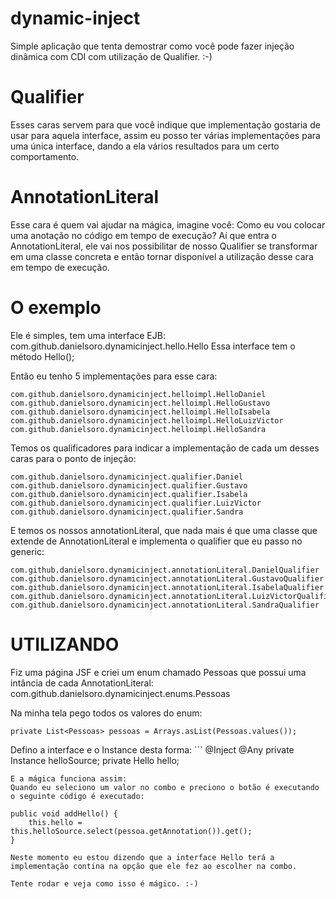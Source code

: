 dynamic-inject
==============
Simple aplicação que tenta demostrar como você pode fazer injeção dinâmica com CDI com utilização de Qualifier. :-)

Qualifier
==========
Esses caras servem para que você indique que implementação gostaria de usar para aquela interface, assim eu posso
ter várias implementações para uma única interface, dando a ela vários resultados para um certo comportamento.

AnnotationLiteral
================
Esse cara é quem vai ajudar na mágica, imagine você: Como eu vou colocar uma anotação no código em tempo de execução?
Aí que entra o AnnotationLiteral, ele vai nos possibilitar de nosso Qualifier se transformar em uma classe concreta e então
tornar disponível a utilização desse cara em tempo de execução.

O exemplo
==========
Ele é simples, tem uma interface EJB: com.github.danielsoro.dynamicinject.hello.Hello
Essa interface tem o método Hello();

Então eu tenho 5 implementações para esse cara:

```
com.github.danielsoro.dynamicinject.helloimpl.HelloDaniel
com.github.danielsoro.dynamicinject.helloimpl.HelloGustavo
com.github.danielsoro.dynamicinject.helloimpl.HelloIsabela
com.github.danielsoro.dynamicinject.helloimpl.HelloLuizVictor
com.github.danielsoro.dynamicinject.helloimpl.HelloSandra
```

Temos os qualificadores para indicar a implementação de cada um desses caras para o ponto de injeção:

```
com.github.danielsoro.dynamicinject.qualifier.Daniel
com.github.danielsoro.dynamicinject.qualifier.Gustavo
com.github.danielsoro.dynamicinject.qualifier.Isabela
com.github.danielsoro.dynamicinject.qualifier.LuizVictor
com.github.danielsoro.dynamicinject.qualifier.Sandra
```

E temos os nossos annotationLiteral, que nada mais é que uma classe que extende de AnnotationLiteral<T> e implementa
o qualifier que eu passo no generic:

```
com.github.danielsoro.dynamicinject.annotationLiteral.DanielQualifier
com.github.danielsoro.dynamicinject.annotationLiteral.GustavoQualifier
com.github.danielsoro.dynamicinject.annotationLiteral.IsabelaQualifier
com.github.danielsoro.dynamicinject.annotationLiteral.LuizVictorQualifier
com.github.danielsoro.dynamicinject.annotationLiteral.SandraQualifier
```

UTILIZANDO
=============

Fiz uma página JSF e criei um enum chamado Pessoas que possui uma intância de cada AnnotationLiteral:
com.github.danielsoro.dynamicinject.enums.Pessoas

Na minha tela pego todos os valores do enum:

```
private List<Pessoas> pessoas = Arrays.asList(Pessoas.values());
```

Defino a interface e o Instance desta forma:
       ``` 
        @Inject @Any
	private Instance<Hello> helloSource;
	private Hello hello;

```
E a mágica funciona assim:
Quando eu seleciono um valor no combo e preciono o botão é executando o seguinte código é executado:
```
	public void addHello() {
		this.hello = this.helloSource.select(pessoa.getAnnotation()).get();
	} 
```
Neste momento eu estou dizendo que a interface Hello terá a implementação contina na opção que ele fez ao escolher na combo.

Tente rodar e veja como isso é mágico. :-)

